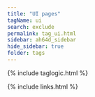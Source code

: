 ```yaml
---
title: "UI pages"
tagName: ui
search: exclude
permalink: tag_ui.html
sidebar: ah64d_sidebar
hide_sidebar: true
folder: tags
---
```


{% include taglogic.html %}

{% include links.html %}
